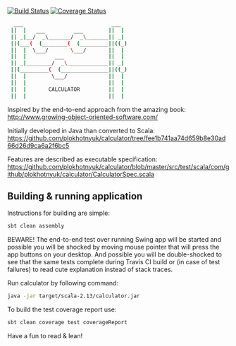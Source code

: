 [![Build Status](https://travis-ci.com/plokhotnyuk/calculator.png)](http://travis-ci.com/plokhotnyuk/calculator)
[![Coverage Status](https://coveralls.io/repos/github/plokhotnyuk/calculator/badge.svg?branch=master)](https://coveralls.io/github/plokhotnyuk/calculator?branch=master)

```sh
  ___                            ___
 ||  |   ___         ___        ||  |
 || _|__/  _\_______/  _\_______|| _|
 ||(___(  (________(  (_________||((_)
 ||  |  \___/       \___/       ||  |
 ||  |         ___              ||  |
 || _|________/  _\_____________|| _|
 ||(_________(  (_______________||((_)
 ||  |        \___/             ||  |
 ||  |                          ||  |
 ||  |       CALCULATOR         ||  |
 ||  |                          ||  |
```

Inspired by the end-to-end approach from the amazing book:
http://www.growing-object-oriented-software.com/

Initially developed in Java than converted to Scala:
https://github.com/plokhotnyuk/calculator/tree/fee1b741aa74d659b8e30ad66d26d9ca6a2f6bc5

Features are described as executable specification:
https://github.com/plokhotnyuk/calculator/blob/master/src/test/scala/com/github/plokhotnyuk/calculator/CalculatorSpec.scala

## Building & running application

Instructions for building are simple:
```sh
sbt clean assembly
```
BEWARE! The end-to-end test over running Swing app will be started and possible you will be shocked by moving mouse 
pointer that will press the app buttons on your desktop. And possible you will be double-shocked to see that the same 
tests complete during Travis CI build or (in case of test failures) to read cute explanation instead of stack traces.

Run calculator by following command:
```sh
java -jar target/scala-2.13/calculator.jar
```

To build the test coverage report use:
```sh
sbt clean coverage test coverageReport
```

Have a fun to read & lean!